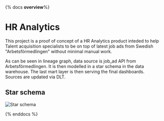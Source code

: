 {% docs __overview__%}

# HR Analytics

This project is a proof of concept of a HR Analytics product inteded to help Talent acquisition specialists to be on top of latest job ads from Swedish "Arbetsförmedlingen" without minimal manual work.

As can be seen in lineage graph, data source is job_ad API from Arbetsförmedlingen. It is then modelled in a star schema in the data warehouse. The last mart layer is then serving the final dashboards. Sources are updated via DLT.

## Star schema
![Star schema](assets/star_schema.png)

{% enddocs %}
